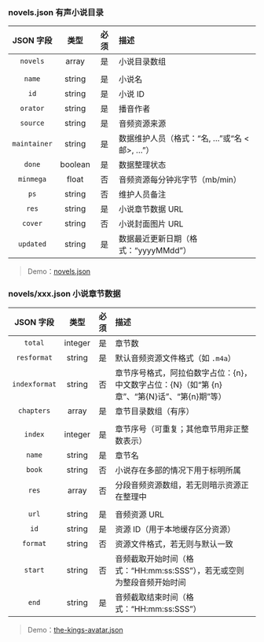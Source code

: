 ### novels.json 有声小说目录

| JSON 字段 | 类型 | 必须 | 描述 |
| :--: | :--: | :--: | :-- |
| `novels` | array | 是 | 小说目录数组 |
| | | | |
| `name` | string | 是 | 小说名 |
| `id` | string | 是 | 小说 ID |
| `orator` | string | 是 | 播音作者 |
| `source` | string | 是 | 音频资源来源 |
| `maintainer` | string | 是 | 数据维护人员（格式：“名, …”或“名 <邮>, …”） |
| `done` | boolean | 是 | 数据整理状态 |
| `minmega` | float | 否 | 音频资源每分钟兆字节（mb/min） |
| `ps` | string | 否 | 维护人员备注 |
| `res` | string | 是 | 小说章节数据 URL |
| `cover` | string | 否 | 小说封面图片 URL |
| `updated` | string | 是 | 数据最近更新日期（格式：“yyyyMMdd”） |

> Demo：[novels.json](novels/data.json)

### novels/xxx.json 小说章节数据

| JSON 字段 | 类型 | 必须 | 描述 |
| :--: | :--: | :--: | :-- |
| `total` | integer | 是 | 章节数 |
| `resformat` | string | 是 | 默认音频资源文件格式（如 `.m4a`） |
| `indexformat` | string | 否 | 章节序号格式，阿拉伯数字占位：{n}，中文数字占位：{N}（如“第 {n} 章”、“第{N}话”、“第{n}期”等） |
| `chapters` | array | 是 | 章节目录数组（有序） |
| | | | |
| `index` | integer | 是 | 章节序号（可重复；其他章节用非正整数表示） |
| `name` | string | 是 | 章节名 |
| `book` | string | 否 | 小说存在多部的情况下用于标明所属 |
| `res` | array | 否 | 分段音频资源数组，若无则暗示资源正在整理中 |
| | | | |
| `url` | string | 是 | 音频资源 URL |
| `id` | string | 是 | 资源 ID（用于本地缓存区分资源） |
| `format` | string | 否 | 资源文件格式，若无则与默认一致 |
| `start` | string | 否 | 音频截取开始时间（格式：“HH:mm:ss:SSS”），若无或空则为整段音频开始时间 |
| `end` | string | 是 | 音频截取结束时间（格式：“HH:mm:ss:SSS”） |

> Demo：[the-kings-avatar.json](novels/the-kings-avatar/data.json)
